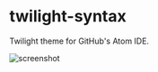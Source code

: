 twilight-syntax
===============

Twilight theme for GitHub's Atom IDE.

![screenshot](http://ridingtheclutch.com.s3.amazonaws.com/images/twilight-syntax-spacegray-ui.png)
